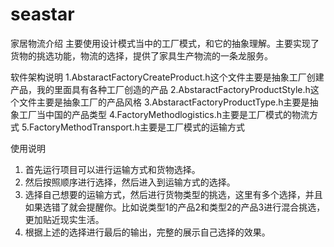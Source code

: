 # seastar

家居物流介绍
主要使用设计模式当中的工厂模式，和它的抽象理解。主要实现了货物的挑选功能，物流的选择，提供了家具生产物流的一条龙服务。


软件架构说明
1.AbstaractFactoryCreateProduct.h这个文件主要是抽象工厂创建产品，我的里面具有各种工厂创造的产品
2.AbstaractFactoryProductStyle.h这个文件主要是抽象工厂的产品风格
3.AbstaractFactoryProductType.h主要是抽象工厂当中国的产品类型
4.FactoryMethodlogistics.h主要是工厂模式的物流方式
5.FactoryMethodTransport.h主要是工厂模式的运输方式

 使用说明

1.  首先运行项目可以进行运输方式和货物选择。
2.  然后按照顺序进行选择，然后进入到运输方式的选择。
3.  选择自己想要的运输方式，然后进行货物类型的挑选，这里有多个选择，并且如果选错了就会提醒你。比如说类型1的产品2和类型2的产品3进行混合挑选，更加贴近现实生活。
4.  根据上述的选择进行最后的输出，完整的展示自己选择的效果。


